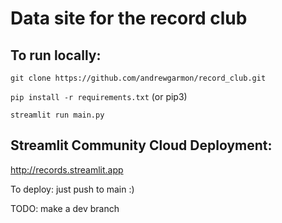 # Data site for the record club

## To run locally:

`git clone https://github.com/andrewgarmon/record_club.git`

`pip install -r requirements.txt` (or pip3)

`streamlit run main.py`

## Streamlit Community Cloud Deployment:
http://records.streamlit.app

To deploy: just push to main :)

TODO: make a dev branch